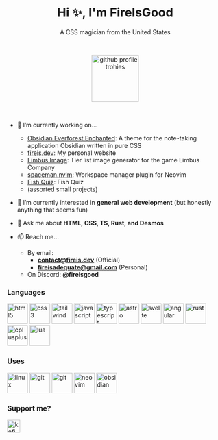 <!---
FireIsGood/FireIsGood is a ✨ special ✨ repository because its `README.md` (this file) appears on your GitHub profile.
You can click the Preview link to take a look at your changes.
--->

<h1 align="center">Hi ✨, I'm FireIsGood</h1>
<p align="center">A CSS magician from the United States</p>

<br>

<p align="center">
  <a href="https://github.com/ryo-ma/github-profile-trophy">
    <img src="https://github-profile-trophy.vercel.app/?username=fireisgood&column=5&title=MultiLanguage,Commits,Stars,Issues,PullRequest" alt="github profile trohies" height="110" />
  </a>
</p>

<br>

- 🔭 I’m currently working on...
  - [Obsidian Everforest Enchanted](https://github.com/FireIsGood/obsidian-everforest): A theme for the note-taking application Obsidian written in pure CSS
  - [fireis.dev](https://github.com/FireIsGood/fireis.dev): My personal website
  - [Limbus Image](https://github.com/FireIsGood/limbus-image): Tier list image generator for the game Limbus Company
  - [spaceman.nvim](https://github.com/FireIsGood/spaceman.nvim): Workspace manager plugin for Neovim
  - [Fish Quiz](https://github.com/FireIsGood/fish-quiz): Fish Quiz
  - (assorted small projects)

- 🌱 I’m currently interested in **general web development** (but honestly anything that seems fun)

- 💬 Ask me about **HTML, CSS, TS, Rust, and Desmos**

- 📫 Reach me...
  - By email:
    - **contact@fireis.dev** (Official)
    - **fireisadequate@gmail.com** (Personal)
  - On Discord: **@fireisgood**

### Languages

<p>
  <a href="https://www.w3.org/html/" target="_blank" rel="noreferrer"><img src="https://skillicons.dev/icons?i=html&theme=light" alt="html5" width="48" height="48"/></a>
  <a href="https://www.w3schools.com/css/" target="_blank" rel="noreferrer"><img src="https://skillicons.dev/icons?i=css&theme=light" alt="css3" width="48" height="48"/></a>
  <a href="https://tailwindcss.com" target="_blank" rel="noreferrer"><img src="https://skillicons.dev/icons?i=tailwind&theme=light" alt="tailwind" width="48" height="48"/></a>
  <a href="https://developer.mozilla.org/en-US/docs/Web/JavaScript" target="_blank" rel="noreferrer"><img src="https://skillicons.dev/icons?i=js&theme=light" alt="javascript" width="48" height="48"/></a>
  <a href="https://www.typescriptlang.org/" target="_blank" rel="noreferrer"><img src="https://skillicons.dev/icons?i=ts&theme=light" alt="typescript" width="48" height="48"/></a>
  <a href="https://astro.build/" target="_blank" rel="noreferrer"><img src="https://skillicons.dev/icons?i=astro&theme=light" alt="astro" width="48" height="48"/></a>
  <a href="https://svelte.dev" target="_blank" rel="noreferrer"><img src="https://skillicons.dev/icons?i=svelte&theme=light" alt="svelte" width="48" height="48"/></a>
  <a href="https://angular.dev" target="_blank" rel="noreferrer"><img src="https://skillicons.dev/icons?i=angular&theme=light" alt="angular" width="48" height="48"/></a>
  <a href="https://www.rust-lang.org" target="_blank" rel="noreferrer"><img src="https://skillicons.dev/icons?i=rust&theme=light" alt="rust" width="48" height="48"/></a>
  <a href="https://www.w3schools.com/cpp/" target="_blank" rel="noreferrer"><img src="https://skillicons.dev/icons?i=cpp&theme=light" alt="cplusplus" width="48" height="48"/></a>
  <a href="https://www.lua.org/" target="_blank" rel="noreferrer"><img src="https://skillicons.dev/icons?i=lua&theme=light" alt="lua" width="48" height="48"/></a>
</p>

### Uses

<p>
  <a href="https://www.linux.org/" target="_blank" rel="noreferrer"><img src="https://skillicons.dev/icons?i=linux&theme=light" alt="linux" width="48" height="48"/></a>
  <a href="https://git-scm.com/" target="_blank" rel="noreferrer"><img src="https://skillicons.dev/icons?i=git&theme=light" alt="git" width="48" height="48"/></a>
  <a href="https://github.com/" target="_blank" rel="noreferrer"><img src="https://skillicons.dev/icons?i=github&theme=light" alt="git" width="48" height="48"/></a>
  <a href="https://neovim.io/" target="_blank" rel="noreferrer"><img src="https://skillicons.dev/icons?i=neovim&theme=light" alt="neovim" width="48" height="48"/></a>
  <a href="https://obsidian.md" target="_blank" rel="noreferrer"><img src="https://skillicons.dev/icons?i=obsidian&theme=light" alt="obsidian" width="48" height="48"/></a>
</p>

### Support me?

<a href="https://ko-fi.com/fireisgood"><img align="left" src="https://cdn.ko-fi.com/cdn/kofi3.png?v=3" height="30" alt="kofi link" /></a>
